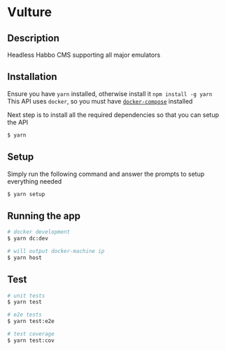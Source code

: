 # Vulture

## Description

Headless Habbo CMS supporting all major emulators

## Installation

Ensure you have `yarn` installed, otherwise install it `npm install -g yarn`
<br />
This API uses `docker`, so you must have [`docker-compose`](https://docs.docker.com/compose/install/) installed

Next step is to install all the required dependencies so that you can setup the API

```bash
$ yarn
```

## Setup

Simply run the following command and answer the prompts to setup everything needed

```bash
$ yarn setup
```

## Running the app

```bash
# docker development
$ yarn dc:dev

# will output docker-machine ip
$ yarn host
```

## Test

```bash
# unit tests
$ yarn test

# e2e tests
$ yarn test:e2e

# test coverage
$ yarn test:cov
```
